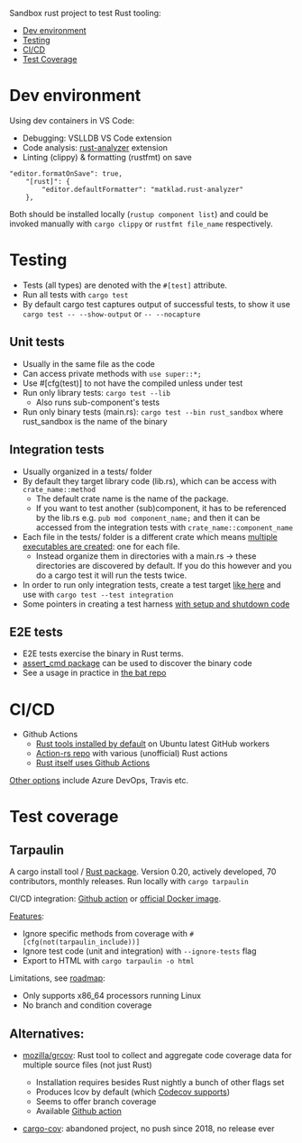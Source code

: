 Sandbox rust project to test Rust tooling:

- [Dev environment](#dev-environment)
- [Testing](#testing)
- [CI/CD](#cicd)
- [Test Coverage](#test-coverage)

# Dev environment
Using dev containers in VS Code: 
- Debugging: VSLLDB VS Code extension
- Code analysis: [rust-analyzer](https://marketplace.visualstudio.com/items?itemName=matklad.rust-analyzer) extension
- Linting (clippy) & formatting (rustfmt) on save
```
"editor.formatOnSave": true, 
    "[rust]": { 
        "editor.defaultFormatter": "matklad.rust-analyzer"
    },
```
Both should be installed locally (`rustup component list`) and could be invoked manually with `cargo clippy`
or `rustfmt file_name` respectively.

# Testing
- Tests (all types) are denoted with the `#[test]` attribute.
- Run all tests with `cargo test`
- By default cargo test captures output of successful tests, to show it use `cargo test --
--show-output` or `-- --nocapture`

## Unit tests
- Usually in the same file as the code
- Can access private methods with `use super::*;`
- Use #[cfg(test)] to not have the compiled unless under test
- Run only library tests: `cargo test --lib`
  - Also runs sub-component's tests
- Run only binary tests (main.rs): `cargo test --bin rust_sandbox` where rust_sandbox is the name of the binary

## Integration tests
- Usually organized in a tests/ folder
- By default they target library code (lib.rs), which can be access with `crate_name::method`
  - The default crate name is the name of the package.
  - If you want to test another (sub)component, it has to be referenced by the lib.rs e.g. `pub mod
    component_name;` and then it can be accessed from the integration tests with
    `crate_name::component_name`
- Each file in the tests/ folder is a different crate which means [multiple executables are created](https://mozilla.github.io/application-services/book/design/test-faster.html#appendix-how-to-avoid-redundant-compiles-for-benchmarks-and-integration-tests): one for each file.
  - Instead organize them in directories with a main.rs -> these directories are discovered by
    default. If you do this however and you do a cargo test it will run the tests twice.
- In order to run only integration tests, create a test target [like
  here](https://joshleeb.com/blog/rust-integration-tests/) and use with `cargo test --test integration` 
- Some pointers in creating a test harness [with setup and shutdown
  code](https://tjtelan.com/blog/rust-custom-test-harness/)

## E2E tests
- E2E tests exercise the binary in Rust terms.
- [assert_cmd package](https://crates.io/crates/assert_cmd) can be used to discover the binary code
- See a usage in practice in [the bat
  repo](https://github.com/sharkdp/bat/blob/master/tests/integration_tests.rs)

# CI/CD
- Github Actions
  - [Rust tools
    installed by default](https://github.com/actions/virtual-environments/blob/ubuntu20/20220227.1/images/linux/Ubuntu2004-Readme.md#rust-tools)
    on Ubuntu latest GitHub workers
  - [Action-rs repo](https://github.com/actions-rs) with various (unofficial) Rust actions
  - [Rust itself uses Github
    Actions](https://blog.rust-lang.org/inside-rust/2020/07/23/rust-ci-is-moving-to-github-actions.html)
  
[Other options](https://doc.rust-lang.org/cargo/guide/continuous-integration.html) include Azure
DevOps, Travis etc.  

# Test coverage
## Tarpaulin
A cargo install tool / [Rust package](https://crates.io/crates/cargo-tarpaulin). Version 0.20, actively developed, 70 contributors, monthly releases.
Run locally with `cargo tarpaulin` 

CI/CD integration: [Github action](https://github.com/marketplace/actions/rust-tarpaulin) or
[official Docker
image](https://github.com/xd009642/tarpaulin#github-actions).

[Features](https://github.com/xd009642/tarpaulin#features):  
- Ignore specific methods from coverage with `#[cfg(not(tarpaulin_include))]`
- Ignore test code (unit and integration) with `--ignore-tests` flag
- Export to HTML with `cargo tarpaulin -o html`

Limitations, see [roadmap](https://github.com/xd009642/tarpaulin#roadmap):  
- Only supports x86_64 processors running Linux
- No branch and condition coverage

## Alternatives:
- [mozilla/grcov](https://github.com/mozilla/grcov#example-how-to-generate-gcda-files-for-a-rust-project):
  Rust tool to collect and aggregate code coverage data for multiple source files (not just Rust)
  - Installation requires besides Rust nightly a bunch of other flags set
  - Produces lcov by default (which [Codecov
    supports](https://docs.codecov.com/docs/supported-report-formats))
  - Seems to offer branch coverage
  - Available [Github action](https://github.com/actions-rs/grcov)

- [cargo-cov](https://github.com/kennytm/cov): abandoned project, no push since 2018, no release ever

